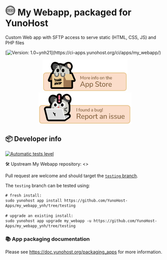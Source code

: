 <!--
N.B.: This README was automatically generated by <https://github.com/YunoHost/apps_tools/blob/main/readme_generator>
It shall NOT be edited by hand.
-->

<h1>
  <img src="https://raw.githubusercontent.com/YunoHost/apps/main/logos/my_webapp.png" width="32px" alt="Logo of My Webapp">
  My Webapp, packaged for YunoHost
</h1>

Custom Web app with SFTP access to serve static (HTML, CSS, JS) and PHP files

[![Version: 1.0~ynh21](https://img.shields.io/badge/Version-1.0~ynh21-rgba(0,150,0,1)?style=for-the-badge)](https://ci-apps.yunohost.org/ci/apps/my_webapp/)

<div align="center">
<a href="https://apps.yunohost.org/app/my_webapp"><img height="100px" src="https://github.com/YunoHost/yunohost-artwork/raw/refs/heads/main/badges/neopossum-badges/badge_more_info_on_the_appstore.svg"/></a>
<a href="https://github.com/YunoHost-Apps/my_webapp_ynh/issues"><img height="100px" src="https://github.com/YunoHost/yunohost-artwork/raw/refs/heads/main/badges/neopossum-badges/badge_report_an_issue.svg"/></a>
</div>

## 📦 Developer info

[![Automatic tests level](https://apps.yunohost.org/badge/cilevel/my_webapp)](https://ci-apps.yunohost.org/ci/apps/my_webapp/)

🛠️ Upstream My Webapp repository: <>

Pull request are welcome and should target the [`testing` branch](https://github.com/YunoHost-Apps/my_webapp_ynh/tree/testing).

The `testing` branch can be tested using:
```
# fresh install:
sudo yunohost app install https://github.com/YunoHost-Apps/my_webapp_ynh/tree/testing

# upgrade an existing install:
sudo yunohost app upgrade my_webapp -u https://github.com/YunoHost-Apps/my_webapp_ynh/tree/testing
```

### 📚 App packaging documentation

Please see <https://doc.yunohost.org/packaging_apps> for more information.